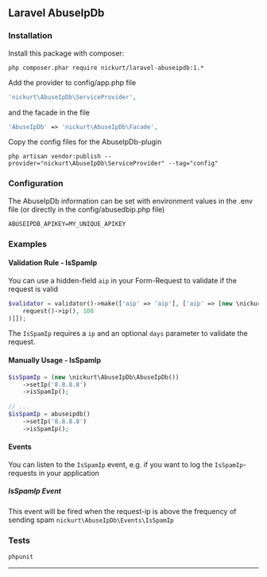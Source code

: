 ## Laravel AbuseIpDb

### Installation
Install this package with composer:
```
php composer.phar require nickurt/laravel-abuseipdb:1.*
```

Add the provider to config/app.php file

```php
'nickurt\AbuseIpDb\ServiceProvider',
```

and the facade in the file

```php
'AbuseIpDb' => 'nickurt\AbuseIpDb\Facade',
```

Copy the config files for the AbuseIpDb-plugin

```
php artisan vendor:publish --provider="nickurt\AbuseIpDb\ServiceProvider" --tag="config"
```
### Configuration
The AbuseIpDb information can be set with environment values in the .env file (or directly in the config/abusedbip.php file)
```
ABUSEIPDB_APIKEY=MY_UNIQUE_APIKEY
```
### Examples

#### Validation Rule - IsSpamIp
You can use a hidden-field `aip` in your Form-Request to validate if the request is valid
```php
$validator = validator()->make(['aip' => 'aip'], ['aip' => [new \nickurt\AbuseIpDb\Rules\IsSpamIp(
    request()->ip(), 100
)]]);
```
The `IsSpamIp` requires a `ip` and an optional `days` parameter to validate the request.
#### Manually Usage - IsSpamIp
```php
$isSpamIp = (new \nickurt\AbuseIpDb\AbuseIpDb())
	->setIp('8.8.8.8')
	->isSpamIp();
	
// ...	
$isSpamIp = abuseipdb()
    ->setIp('8.8.8.8')
    ->isSpamIp();
```
#### Events
You can listen to the `IsSpamIp` event, e.g. if you want to log the `IsSpamIp`-requests in your application
##### IsSpamIp Event
This event will be fired when the request-ip is above the frequency of sending spam
`nickurt\AbuseIpDb\Events\IsSpamIp`
### Tests
```sh
phpunit
```
- - - 